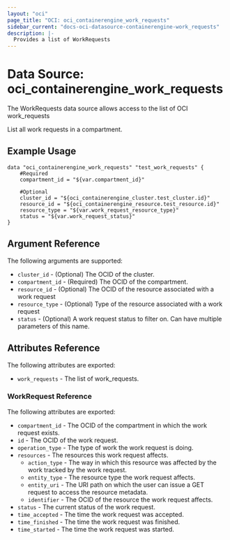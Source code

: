 ```yaml
---
layout: "oci"
page_title: "OCI: oci_containerengine_work_requests"
sidebar_current: "docs-oci-datasource-containerengine-work_requests"
description: |-
  Provides a list of WorkRequests
---
```


# Data Source: oci_containerengine_work_requests
The WorkRequests data source allows access to the list of OCI work_requests

List all work requests in a compartment.

## Example Usage

```hcl
data "oci_containerengine_work_requests" "test_work_requests" {
	#Required
	compartment_id = "${var.compartment_id}"

	#Optional
	cluster_id = "${oci_containerengine_cluster.test_cluster.id}"
	resource_id = "${oci_containerengine_resource.test_resource.id}"
	resource_type = "${var.work_request_resource_type}"
	status = "${var.work_request_status}"
}
```

## Argument Reference

The following arguments are supported:

* `cluster_id` - (Optional) The OCID of the cluster.
* `compartment_id` - (Required) The OCID of the compartment.
* `resource_id` - (Optional) The OCID of the resource associated with a work request
* `resource_type` - (Optional) Type of the resource associated with a work request
* `status` - (Optional) A work request status to filter on. Can have multiple parameters of this name.


## Attributes Reference

The following attributes are exported:

* `work_requests` - The list of work_requests.

### WorkRequest Reference

The following attributes are exported:

* `compartment_id` - The OCID of the compartment in which the work request exists.
* `id` - The OCID of the work request.
* `operation_type` - The type of work the work request is doing.
* `resources` - The resources this work request affects.
	* `action_type` - The way in which this resource was affected by the work tracked by the work request.
	* `entity_type` - The resource type the work request affects.
	* `entity_uri` - The URI path on which the user can issue a GET request to access the resource metadata.
	* `identifier` - The OCID of the resource the work request affects.
* `status` - The current status of the work request.
* `time_accepted` - The time the work request was accepted.
* `time_finished` - The time the work request was finished.
* `time_started` - The time the work request was started.

